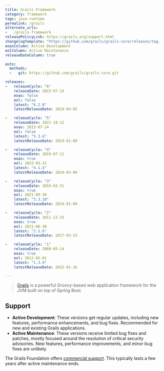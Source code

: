 ```yaml
---
title: Grails Framework
category: framework
tags: java-runtime
permalink: /grails
alternate_urls:
-   /grails-framework
releasePolicyLink: https://grails.org/support.html
changelogTemplate: "https://github.com/grails/grails-core/releases/tag/v__LATEST__"
eoasColumn: Active Development
eolColumn: Active Maintenance
releaseDateColumn: true

auto:
  methods:
  -   git: https://github.com/grails/grails-core.git

releases:
-   releaseCycle: "6"
    releaseDate: 2023-07-24
    eoas: false
    eol: false
    latest: "6.2.0"
    latestReleaseDate: 2024-04-05

-   releaseCycle: "5"
    releaseDate: 2021-10-12
    eoas: 2023-07-24
    eol: false
    latest: "5.3.6"
    latestReleaseDate: 2024-01-09

-   releaseCycle: "4"
    releaseDate: 2019-07-11
    eoas: true
    eol: 2023-03-31
    latest: "4.1.4"
    latestReleaseDate: 2024-03-08

-   releaseCycle: "3"
    releaseDate: 2015-03-31
    eoas: true
    eol: 2021-09-30
    latest: "3.3.18"
    latestReleaseDate: 2024-01-09

-   releaseCycle: "2"
    releaseDate: 2011-12-15
    eoas: true
    eol: 2021-06-30
    latest: "2.5.6"
    latestReleaseDate: 2017-03-23

-   releaseCycle: "1"
    releaseDate: 2009-05-14
    eoas: true
    eol: 2012-05-01
    latest: "1.3.9"
    latestReleaseDate: 2015-01-16

---
```


> [Grails](https://grails.org/) is a powerful Groovy-based web application framework for the JVM
> built on top of Spring Boot.

## Support

- **Active Development**: These versions get regular updates, including new features, performance
  enhancements, and bug fixes. Recommended for new and existing Grails applications.
- **Active Maintenance**: These versions receive limited bug fixes and patches, mostly focused
  around the resolution of critical security advisories. New features, performance improvements,
  and minor bug fixes are unlikely.

The Grails Foundation offers [commercial support](https://grails.org/support.html#standard). This typically
lasts a few years after active maintenance ends.
